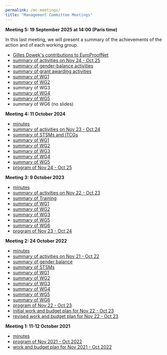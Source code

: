 ```yaml
---
permalink: /mc-meetings/
title: "Management Committee Meetings"
---
```


**Meeting 5: 19 September 2025 at 14:00 (Paris time)**

In this last meeting, we will present a summary of the achievements of the action and of each working group.

- [Gilles Dowek's contributions to EuroProofNet](MC/meeting5/gilles.pdf)
- [summary of activities on Nov 24 - Oct 25](MC/meeting5/summary.pdf)
- [summary of gender-balance activities](MC/meeting5/gender-balance.pdf)
- [summary of grant awarding activities](MC/meeting5/grants.pdf)
- [summary of WG1](MC/meeting5/wg1.pdf)
- [summary of WG2](MC/meeting5/wg2.pdf)
- summary of WG3
- [summary of WG4](MC/meeting5/wg4.pdf)
- [summary of WG5](MC/meeting5/wg5.pdf)
- summary of WG6 (no slides)

**Meeting 4: 11 October 2024**

- [minutes](MC/meeting4/minutes.md)
- [summary of activities on Nov 23 - Oct 24](MC/meeting4/summary.pdf)
- [summary of STSMs and ITCGs](MC/meeting4/grants.pdf)
- [summary of WG1](MC/meeting4/wg1.md)
- [summary of WG2](MC/meeting4/wg2.pdf)
- [summary of WG3](MC/meeting4/wg3.pdf)
- [summary of WG4](MC/meeting4/wg4.pdf)
- [summary of WG5](MC/meeting4/wg5.pdf)
- [program of Nov 24 - Oct 25](MC/meeting4/plan.pdf)

**Meeting 3: 9 October 2023**

- [minutes](MC/meeting3/minutes.pdf)
- [summary of activities on Nov 22 - Oct 23](MC/meeting3/summary.pdf)
- [summary of Training](MC/meeting3/training.pdf)
- [summary of WG1](MC/meeting3/wg1.md)
- [summary of WG2](MC/meeting3/wg2.pdf)
- [summary of WG3](MC/meeting3/wg3.pdf)
- [summary of WG5](MC/meeting3/wg5.pdf)
- [summary of WG6](MC/meeting3/wg6.pdf)
- [program of Nov 23 - Oct 24](MC/meeting3/plan.pdf)

**Meeting 2: 24 October 2022**

- [minutes](MC/meeting2/minutes.pdf)
- [summary of activities on Nov 21 - Oct 22](MC/meeting2/summary.pdf)
- [summary of gender balance](MC/meeting2/gender-balance.pdf)
- [summary of STSMs](MC/meeting2/stsm.pdf)
- [summary of WG1](../mc-meeting2-wg1)
- [summary of WG2](MC/meeting2/wg2.pdf)
- [summary of WG3](MC/meeting2/wg3.pdf)
- [summary of WG4](MC/meeting2/wg4.pdf)
- [summary of WG5](MC/meeting2/wg5.pdf)
- [summary of WG6](MC/meeting2/wg6.pdf)
- [program of Nov 22 - Oct 23](MC/meeting2/plan.pdf)
- [initial work and budget plan for Nov 22 - Oct 23](MC/meeting2/WBP-AGA-CA20111-2_14841.pdf)
- [revised work and budget plan for Nov 22 - Oct 23](MC/meeting2/WBP-AGA-CA20111-2_15839.pdf)

**Meeting 1: 11-12 October 2021**

- [minutes](MC/meeting1/minutes.pdf)
- [program of Nov 2021 - Oct 2022](/work-plan-1)
- [work and budget plan for Nov 2021 - Oct 2022](MC/meeting1/WBP-AGA-CA20111-1_14049.pdf)
